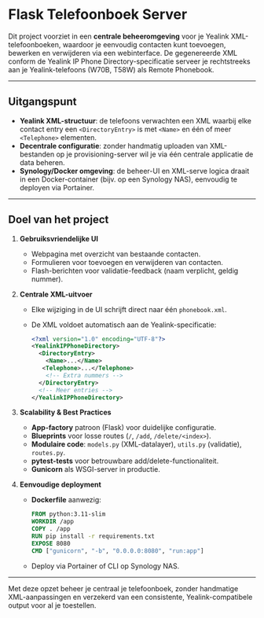 # Flask Telefoonboek Server

Dit project voorziet in een **centrale beheeromgeving** voor je Yealink XML-telefoonboeken, waardoor je eenvoudig contacten kunt toevoegen, bewerken en verwijderen via een webinterface. De gegenereerde XML conform de Yealink IP Phone Directory-specificatie serveer je rechtstreeks aan je Yealink-telefoons (W70B, T58W) als Remote Phonebook.

---

## Uitgangspunt

* **Yealink XML-structuur**: de telefoons verwachten een XML waarbij elke contact entry een `<DirectoryEntry>` is met `<Name>` en één of meer `<Telephone>` elementen.
* **Decentrale configuratie**: zonder handmatig uploaden van XML-bestanden op je provisioning-server wil je via één centrale applicatie de data beheren.
* **Synology/Docker omgeving**: de beheer-UI en XML-serve logica draait in een Docker-container (bijv. op een Synology NAS), eenvoudig te deployen via Portainer.

---

## Doel van het project

1. **Gebruiksvriendelijke UI**

   * Webpagina met overzicht van bestaande contacten.
   * Formulieren voor toevoegen en verwijderen van contacten.
   * Flash-berichten voor validatie-feedback (naam verplicht, geldig nummer).

2. **Centrale XML-uitvoer**

   * Elke wijziging in de UI schrijft direct naar één `phonebook.xml`.
   * De XML voldoet automatisch aan de Yealink-specificatie:

     ```xml
     <?xml version="1.0" encoding="UTF-8"?>
     <YealinkIPPhoneDirectory>
       <DirectoryEntry>
         <Name>...</Name>
        <Telephone>...</Telephone>
         <!-- Extra nummers -->
       </DirectoryEntry>
       <!-- Meer entries -->
     </YealinkIPPhoneDirectory>
     ```

3. **Scalability & Best Practices**

   * **App-factory** patroon (Flask) voor duidelijke configuratie.
   * **Blueprints** voor losse routes (`/`, `/add`, `/delete/<index>`).
   * **Modulaire code**: `models.py` (XML-datalayer), `utils.py` (validatie), `routes.py`.
   * **pytest-tests** voor betrouwbare add/delete-functionaliteit.
   * **Gunicorn** als WSGI-server in productie.

4. **Eenvoudige deployment**

   * **Dockerfile** aanwezig:

     ```dockerfile
     FROM python:3.11-slim
     WORKDIR /app
     COPY . /app
     RUN pip install -r requirements.txt
     EXPOSE 8080
     CMD ["gunicorn", "-b", "0.0.0.0:8080", "run:app"]
     ```
   * Deploy via Portainer of CLI op Synology NAS.

---

Met deze opzet beheer je centraal je telefoonboek, zonder handmatige XML-aanpassingen en verzekerd van een consistente, Yealink-compatibele output voor al je toestellen.
